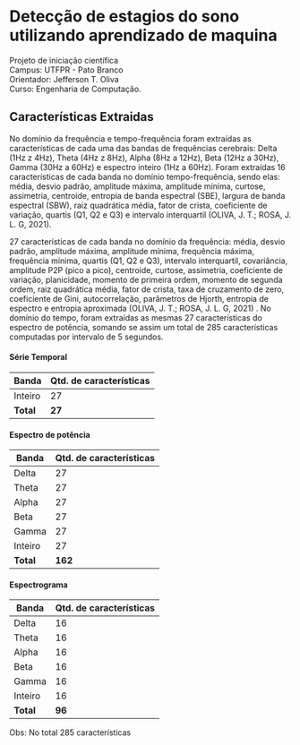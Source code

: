 # Detecção de estagios do sono utilizando aprendizado de maquina

Projeto de iniciação científica<br>
Campus: UTFPR - Pato Branco<br>
Orientador: Jefferson T. Oliva<br>
Curso: Engenharia de Computação.

## Características Extraidas
<p> No domínio da frequência e tempo-frequência foram extraídas as características de cada uma
das bandas de frequências cerebrais: Delta (1Hz z 4Hz), Theta (4Hz z 8Hz), Alpha (8Hz a 12Hz),
Beta (12Hz a 30Hz), Gamma (30Hz a 60Hz) e espectro inteiro (1Hz a 60Hz). Foram extraídas 16
características de cada banda no domínio tempo-frequência, sendo elas: média, desvio padrão,
amplitude máxima, amplitude mínima, curtose, assimetria, centroide, entropia de banda espectral
(SBE), largura de banda espectral (SBW), raiz quadrática média, fator de crista, coeficiente de
variação, quartis (Q1, Q2 e Q3) e intervalo interquartil (OLIVA, J. T.; ROSA, J. L. G, 2021). </p>
<p> 27 características de cada banda no domínio da frequência: média, desvio padrão, amplitude
máxima, amplitude mínima, frequência máxima, frequência mínima, quartis (Q1, Q2 e Q3),
intervalo interquartil, covariância, amplitude P2P (pico a pico), centroide, curtose, assimetria,
coeficiente de variação, planicidade, momento de primeira ordem, momento de segunda ordem, raiz
quadrática média, fator de crista, taxa de cruzamento de zero, coeficiente de Gini, autocorrelação,
parâmetros de Hjorth, entropia de espectro e entropia aproximada (OLIVA, J. T.; ROSA, J. L. G,
2021) . No domínio do tempo, foram extraídas as mesmas 27 características do espectro de
potência, somando se assim um total de 285 características computadas por intervalo de 5 segundos. </p>

#### Série Temporal

Banda     | Qtd. de características
--------- | ------
Inteiro   | 27
**Total** | **27**

#### Espectro de potência

Banda     | Qtd. de características
--------- | ------
Delta     | 27
Theta     | 27
Alpha     | 27
Beta      | 27
Gamma     | 27
Inteiro   | 27
**Total** | **162**

#### Espectrograma

Banda     | Qtd. de características
--------- | ------
Delta     | 16
Theta     | 16
Alpha     | 16
Beta      | 16
Gamma     | 16
Inteiro   | 16
**Total** | **96**



Obs: No total 285 características
